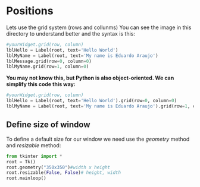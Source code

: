 # Positions #
Lets use the grid system (rows and collunms) 
You can see the image in this directory to understand better and the syntax is this:

~~~python
#yourWidget.grid(row, column)
lblHello = Label(root, text='Hello World')
lblMyName = Label(root, text='My name is Eduardo Araujo')
lblMessage.grid(row=0, column=0)
lblMyName.grid(row=1, column=0)
~~~

<strong>You may not know this, but Python is also object-oriented. We can simplify this code this way:</strong>

~~~python
#yourWidget.grid(row, column)
lblHello = Label(root, text='Hello World').grid(row=0, column=0)
lblMyName = Label(root, text='My name is Eduardo Araujo').grid(row=1, column=0)
~~~

## Define size of window ##
To define a default size for our window we need use the *geometry* method and *resizable* method:

~~~python
from tkinter import *
root = Tk()
root.geometry("350x350")#width x height
root.resizable(False, False)# height, width
root.mainloop()
~~~

